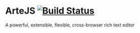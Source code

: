 ArteJS [![Build Status](https://secure.travis-ci.org/vistaprint/ArteJS.png?branch=master)](http://travis-ci.org/vistaprint/SkinnyJS)
======

A powerful, extensible, flexible, cross-browser rich text editor

